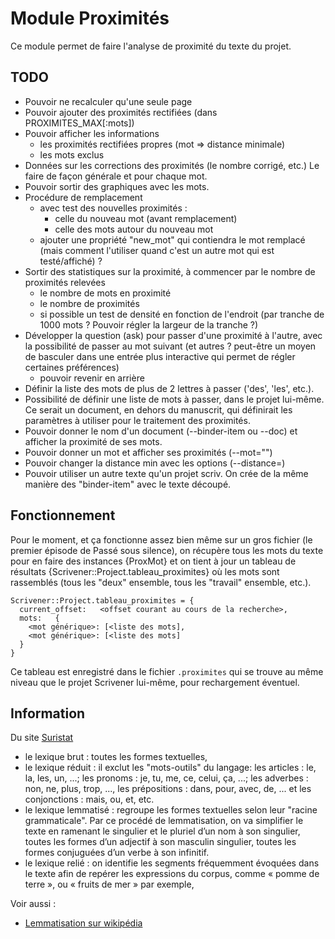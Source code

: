 # Module Proximités

Ce module permet de faire l'analyse de proximité du texte du projet.

## TODO

* Pouvoir ne recalculer qu'une seule page
* Pouvoir ajouter des proximités rectifiées (dans PROXIMITES_MAX[:mots])
* Pouvoir afficher les informations
  - les proximités rectifiées propres (mot => distance minimale)
  - les mots exclus
* Données sur les corrections des proximités (le nombre corrigé, etc.)
  Le faire de façon générale et pour chaque mot.
* Pouvoir sortir des graphiques avec les mots.
* Procédure de remplacement
  * avec test des nouvelles proximités :
    * celle du nouveau mot (avant remplacement)
    * celle des mots autour du nouveau mot
  * ajouter une propriété "new_mot" qui contiendra le mot remplacé (mais comment l'utiliser quand c'est un autre mot qui est testé/affiché) ?
* Sortir des statistiques sur la proximité, à commencer par le nombre de proximités relevées
  * le nombre de mots en proximité
  * le nombre de proximités
  * si possible un test de densité en fonction de l'endroit (par tranche de 1000 mots ? Pouvoir régler la largeur de la tranche ?)
* Développer la question (ask) pour passer d'une proximité à l'autre, avec la possibilité de passer au mot suivant (et autres ? peut-être un moyen de basculer dans une entrée plus interactive qui permet de régler certaines préférences)
  * pouvoir revenir en arrière
* Définir la liste des mots de plus de 2 lettres à passer ('des', 'les', etc.).
* Possibilité de définir une liste de mots à passer, dans le projet lui-même. Ce serait un document, en dehors du manuscrit, qui définirait les paramètres à utiliser pour le traitement des proximités.
* Pouvoir donner le nom d'un document (--binder-item ou --doc) et afficher la proximité de ses mots.
* Pouvoir donner un mot et afficher ses proximités (--mot="<le mot>")
* Pouvoir changer la distance min avec les options (--distance=<nombre>)
* Pouvoir utiliser un autre texte qu'un projet scriv. On crée de la même manière des "binder-item" avec le texte découpé.

## Fonctionnement

Pour le moment, et ça fonctionne assez bien même sur un gros fichier (le premier épisode de Passé sous silence), on récupère tous les mots du texte pour en faire des instances {ProxMot} et on tient à jour un tableau de résultats {Scrivener::Project.tableau_proximites} où les mots sont rassemblés (tous les "deux" ensemble, tous les "travail" ensemble, etc.).

    Scrivener::Project.tableau_proximites = {
      current_offset:   <offset courant au cours de la recherche>,
      mots:   {
        <mot générique>: [<liste des mots],
        <mot générique>: [<liste des mots]
      }
    }

Ce tableau est enregistré dans le fichier `.proximites` qui se trouve au même niveau que le projet Scrivener lui-même, pour rechargement éventuel.



## Information

Du site [Suristat](http://www.suristat.org/article199.html)

- le lexique brut : toutes les formes textuelles,
- le lexique réduit : il exclut les "mots-outils" du langage:  les articles : le, la, les, un, ...; les pronoms : je, tu, me, ce, celui, ça, ...; les adverbes : non, ne, plus, trop, ...,  les prépositions : dans, pour, avec, de, ... et les conjonctions : mais, ou, et, etc.
- le lexique lemmatisé : regroupe les formes textuelles selon leur "racine grammaticale". Par ce procédé de lemmatisation, on va simplifier le texte en ramenant le singulier et le pluriel d’un nom à son singulier, toutes les formes d’un adjectif à son masculin singulier, toutes les formes conjuguées d’un verbe à son infinitif.
- le lexique relié : on identifie les segments fréquemment évoquées dans le texte afin de repérer les expressions du corpus, comme « pomme de terre », ou « fruits de mer » par exemple,

Voir aussi :

* [Lemmatisation sur wikipédia](https://fr.wikipedia.org/wiki/Lemmatisation)
